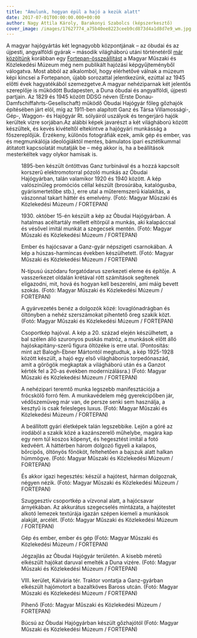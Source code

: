 ```yaml
---
title: "Ámulunk, hogyan épül a hajó a kezük alatt"
date: 2017-07-01T00:00:00.000+00:00
author: Nagy Attila Károly, Barakonyi Szabolcs (képszerkesztő)
cover_image: /images/17627774_a75b40ee8223ceeb9cd873d4a1d8d7e9_wm.jpg
---
```


A magyar hajógyártás két legnagyobb központjának – az óbudai és az újpesti, angyalföldi gyárak – második világháború utáni történetéről [már közöltünk](http://index.hu/fortepan/2017/03/26/ontottak_a_magyar_gyarak_a_hajokat_csak_nem_nekunk/) korábban egy [Fortepan-összeállítást](http://www.fortepan.hu/?view=new) a Magyar Műszaki és Közlekedési Múzeum még nem publikált hajózási képgyűjteményből válogatva. Most abból az alkalomból, hogy elérhetővé válnak a múzeum képi kincsei a Fortepanon, újabb sorozattal jelentkezünk, ezúttal az 1945 előtti évek hagyatékából szemezgetve.A magyar nehéziparnak két jelentős szereplője is működött Budapesten, a Duna óbudai és angyalföldi, újpesti partjain. Az 1829 és 1945 között DDSG néven (Erste Donau-Damfschiffahrts-Gesellschaft) működő Óbudai Hajógyár főleg gőzhajók építésében járt elöl, míg az 1911-ben alapított Ganz és Társa Villamossági-, Gép-, Waggon- és Hajógyár Rt. sólyáiról uszályok és tengerjáró hajók kerültek vízre sorjában.Az alábbi képek javarészt a két világháború között készültek, és kevés kivételtől eltekintve a hajógyári munkásság a főszereplőjük. Érzékeny, különös fotográfiák ezek, amik gép és ember, vas és megmunkálója ideológiáktól mentes, bámulatos ipari esztétikummal átitatott kapcsolatát mutatják be – még akkor is, ha a beállítások mesterkéltek vagy olykor hamisak is.

<figure>
<img src="/images/17540146_2f4e76aba6e1077254d48af7b05c3903_wm.jpg" alt="" />
<figcaption>1895-ben készült öntöttvas Ganz turbinával és a hozzá kapcsolt korszerű elektromotorral pózoló munkás az Óbudai Hajógyárban, talán valamikor 1920 és 1940 között. A kép valószínűleg promóciós céllal készült (brosúrába, katalógusba, gyárismertetőbe stb.), erre utal a műteremszerű kialakítás, a vászonnal takart háttér és emelvény. (Fotó: Magyar Műszaki és Közlekedési Múzeum / FORTEPAN)</figcaption>
</figure>

<figure>
<img src="/images/17540144_7ee6643e7072f8eccd07f2f9d7fbcaee_wm.jpg" alt="" />
<figcaption>1930. október 15-én készült a kép az Óbudai Hajógyárban. A hatalmas acéltartály mellett eltörpül a munkás, aki kalapáccsal és vésővel imitál munkát a szegecsek mentén. (Fotó: Magyar Műszaki és Közlekedési Múzeum / FORTEPAN)</figcaption>
</figure>

<figure>
<img src="/images/17480358_38ce40abd2ee589cf5f1e0f16ac747cb_wm.jpg" alt="" />
<figcaption>Ember és hajócsavar a Ganz-gyár népszigeti csarnokában. A kép a húszas-harmincas években készülhetett. (Fotó: Magyar Műszaki és Közlekedési Múzeum / FORTEPAN)</figcaption>
</figure>

<figure>
<img src="/images/17540142_fab108f20f969ef2816d3dca6e18ca6d_wm.jpg" alt="" />
<figcaption>N-típusú úszódaru forgatódarus szerkezeti eleme és építője. A vasszerkezet oldalán krétával rótt számítások segítenek eligazodni, mit, hová és hogyan kell beszerelni, ami máig bevett szokás. (Fotó: Magyar Műszaki és Közlekedési Múzeum / FORTEPAN)</figcaption>
</figure>

<figure>
<img src="/images/17480342_301cc7f3c50679687d4c92934521a7e4_wm.jpg" alt="" />
<figcaption>A gyárvezetés benéz a dolgozók közé: lovaglónadrágban és öltönyben a nehéz szerszámokat pihentető öreg szakik közt. (Fotó: Magyar Műszaki és Közlekedési Múzeum / FORTEPAN)</figcaption>
</figure>

<figure>
<img src="/images/17540138_c8702a83cd764d69a9e28e16fbd56fff_wm.jpg" alt="" />
<figcaption>Csoportkép hajóval. A kép a 20. század elején készülhetett, a bal szélen álló szuronyos puskás matróz, a munkások előtt álló hajóskapitány-szerű figura öltözéke is erre utal. (Pontosítás: mint azt Balogh-Ebner Mártontól megtudtuk, a kép 1925-1928 között készült, a hajó egy első világháborús torpedónaszád, amit a görögök megkaptak a világháború után és a Ganzot kérték fel a 20-as években modernizálásra.) (Fotó: Magyar Műszaki és Közlekedési Múzeum / FORTEPAN)</figcaption>
</figure>

<figure>
<img src="/images/17540148_5303b00db43c4a260e51baba75eb8ee7_wm.jpg" alt="" />
<figcaption>A nehézipari teremtő munka legszebb manifesztációja a fröcskölő forró fém. A munkavédelem még gyerekcipőben jár, védőszemüveg már van, de persze senki sem használja, a kesztyű is csak felesleges luxus. (Fotó: Magyar Műszaki és Közlekedési Múzeum / FORTEPAN)</figcaption>
</figure>

<figure>
<img src="/images/17480346_6e9926af397786a33a6d8630fdc9bb8e_wm.jpg" alt="" />
<figcaption>A beállított gyári életképek talán legszebbike. Lejön a góré az irodából a szakik közé a kazánszerelő műhelybe, magára kap egy nem túl koszos köpenyt, és hegesztést imitál a fotó kedvéért. A háttérben három dolgozó figyeli a kalapos, bőrcipős, öltönyös főnököt, feltehetően a bajszuk alatt halkan hümmögve. (Fotó: Magyar Műszaki és Közlekedési Múzeum / FORTEPAN)</figcaption>
</figure>

<figure>
<img src="/images/17480340_eda7cfdea2451439b1e1bc31ba30f58c_wm.jpg" alt="" />
<figcaption>És akkor igazi hegesztés: készül a hajótest, hárman dolgoznak, négyen nézik. (Fotó: Magyar Műszaki és Közlekedési Múzeum / FORTEPAN)</figcaption>
</figure>

<figure>
<img src="/images/17480366_d6b547ee32a0108e1239544325a3129f_wm.jpg" alt="" />
<figcaption>Szuggesztív csoportkép a vízvonal alatt, a hajócsavar árnyékában. Az akkurátus szegecselés mintázata, a hajótestet alkotó lemezek textúrája igazán szépen kiemeli a munkások alakját, arcélét. (Fotó: Magyar Műszaki és Közlekedési Múzeum / FORTEPAN)</figcaption>
</figure>

<figure>
<img src="/images/17480360_48bd92d54ba76efe4d96bcad3c5f43a3_wm.jpg" alt="" />
<figcaption>Gép és ember, ember és gép (Fotó: Magyar Műszaki és Közlekedési Múzeum / FORTEPAN)</figcaption>
</figure>

<figure>
<img src="/images/17480348_16b539b406ef8a86445842663535cc0c_wm.jpg" alt="" />
<figcaption>Jégzajlás az Óbudai Hajógyár területén. A kisebb méretű elkészült hajókat daruval emelték a Duna vizére. (Fotó: Magyar Műszaki és Közlekedési Múzeum / FORTEPAN)</figcaption>
</figure>

<figure>
<img src="/images/17480352_1750b2cb0bf707266eab4db82bee4bc3_wm.jpg" alt="" />
<figcaption>VIII. kerület, Kálvária tér. Traktor vontatja a Ganz-gyárban elkészült hajómotort a bazaltköves Baross utcán. (Fotó: Magyar Műszaki és Közlekedési Múzeum / FORTEPAN)</figcaption>
</figure>

<figure>
<img src="/images/17480368_bf500a4d79b4483b227fccc068f25568_wm.jpg" alt="" />
<figcaption>Pihenő (Fotó: Magyar Műszaki és Közlekedési Múzeum / FORTEPAN)</figcaption>
</figure>

<figure>
<img src="/images/17540140_81b1a8f8e5f52d10c967e4173559afd5_wm.jpg" alt="" />
<figcaption>Búcsú az Óbudai Hajógyárban készült gőzhajótól (Fotó: Magyar Műszaki és Közlekedési Múzeum / FORTEPAN)</figcaption>
</figure>
